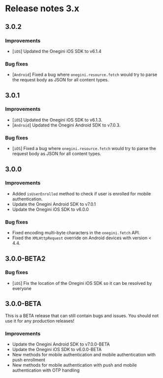 # Release notes 3.x

## 3.0.2
### Improvements
- [`iOS`] Updated the Onegini iOS SDK to v6.1.4

### Bug fixes
- [`Android`] Fixed a bug where `onegini.resource.fetch` would try to parse the request body as JSON for all content types.

## 3.0.1
### Improvements
-  [`iOS`] Updated the Onegini iOS SDK to v6.1.3.
-  [`Android`] Updated the Onegini Android SDK to v7.0.3.

### Bug fixes
- [`iOS`] Fixed a bug where `onegini.resource.fetch` would try to parse the request body as JSON for all content types.

## 3.0.0

### Improvements
- Added `isUserEnrolled` method to check if user is enrolled for mobile authentication.
- Update the Onegini Android SDK to v7.0.1
- Update the Onegini iOS SDK to v6.0.0

### Bug fixes
- Fixed encoding multi-byte characters in the `onegini.fetch` API.
- Fixed the `XMLHttpRequest` override on Android devices with version < 4.4.

## 3.0.0-BETA2

### Bug fixes
- [`iOS`] Fix the location of the Onegini iOS SDK so it can be resolved by everyone

## 3.0.0-BETA

This is a BETA release that can still contain bugs and issues. You should not use it for any production releases!

### Improvements
- Update the Onegini Android SDK to v7.0.0-BETA
- Update the Onegini iOS SDK to v6.0.0-BETA
- New methods for mobile authentication and mobile authentication with push enrollment
- New methods for mobile authentication with push and mobile authentication with OTP handling
